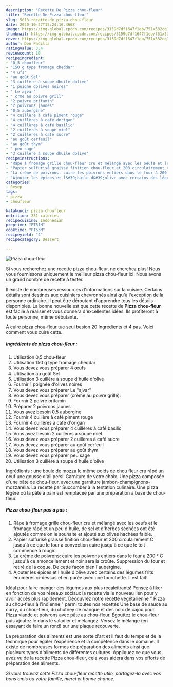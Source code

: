 ```yaml
---
description: "Recette De Pizza chou-fleur"
title: "Recette De Pizza chou-fleur"
slug: 5013-recette-de-pizza-chou-fleur
date: 2020-10-27T15:24:16.466Z
image: https://img-global.cpcdn.com/recipes/3159d7df1647f1eb/751x532cq70/pizza-chou-fleur-photo-principale-de-la-recette.jpg
thumbnail: https://img-global.cpcdn.com/recipes/3159d7df1647f1eb/751x532cq70/pizza-chou-fleur-photo-principale-de-la-recette.jpg
cover: https://img-global.cpcdn.com/recipes/3159d7df1647f1eb/751x532cq70/pizza-chou-fleur-photo-principale-de-la-recette.jpg
author: Don Padilla
ratingvalue: 3.4
reviewcount: 10
recipeingredient:
- "0,5 choufleur"
- "150 g type fromage cheddar"
- "4 ufs"
- "au goût Sel"
- "3 cuillère à soupe dhuile dolive"
- "1 poigne dolives noires"
- " Le ajvar"
- " crme au poivre grill"
- "2 poivre pritamin"
- "2 poivrons jaunes"
- "0,5 aubergine"
- "4 cuillère à café piment rouge"
- "4 cuillères à café dorigan"
- "4 cuillères à café basilic"
- "2 cuillères à soupe miel"
- "2 cuillères à café sucre"
- "au goût cerfeuil"
- "au goût thym"
- " peu sage"
- "3 cuillère à soupe dhuile dolive"
recipeinstructions:
- "Râpe à fromage grille chou-fleur cru et mélangé avec les oeufs et le fromage râpé et un peu d&#39;huile, de sel et d&#39;herbes séchées ont été ajoutés comme on le souhaite et ajouté aux olives hachées faible."
- "Papier sulfurisé graissé finition chou-fleur et 200 circulairement C jusqu&#39;à ce que le four à convection cuire jusqu&#39;à ce que le toit commence à rougir."
- "La crème de poivrons: cuire les poivrons entiers dans le four à 200 ° C jusqu&#39;à ce amoncellement et noir sera la croûte. Suppression du four et retiré de la coque. De cette façon bien l&#39;aubergine."
- "Ajouter les épices et l&#39;huile d&#39;olive avec certains des légumes frits énumérés ci-dessus et en purée avec une fourchette. Il est fait!"
categories:
- Resep
tags:
- pizza
- choufleur

katakunci: pizza choufleur 
nutrition: 251 calories
recipecuisine: Indonesian
preptime: "PT31M"
cooktime: "PT53M"
recipeyield: "4"
recipecategory: Dessert

---
```



![Pizza chou-fleur](https://img-global.cpcdn.com/recipes/3159d7df1647f1eb/751x532cq70/pizza-chou-fleur-photo-principale-de-la-recette.jpg)

Si vous recherchez une recette pizza chou-fleur, ne cherchez plus! Nous vous fournissons uniquement le meilleur pizza chou-fleur ici. Nous avons un grand nombre de recette à tester.

Il existe de nombreuses ressources d'informations sur la cuisine. Certains détails sont destinés aux cuisiniers chevronnés ainsi qu'à l'exception de la personne ordinaire. Il peut être déroutant d'apprendre tous les détails disponibles. La bonne nouvelle est que cette recette de <strong> Pizza chou-fleur </strong> est facile à réaliser et vous donnera d'excellentes idées. Ils profiteront à toute personne, même débutante.

<!--inarticleads1-->

À cuire pizza chou-fleur tue seul besion 20 Ingrédients et 4 pas. Voici comment vous cuire cette.

##### Ingrédients de pizza chou-fleur :

1. Utilisation 0,5 chou-fleur
1. Utilisation 150 g type fromage cheddar
1. Vous devez vous préparer 4 œufs
1. Utilisation au goût Sel
1. Utilisation 3 cuillère à soupe d&#39;huile d&#39;olive
1. Fournir 1 poignée d&#39;olives noires
1. Vous devez vous préparer  Le &#34;ajvar&#34;
1. Vous devez vous préparer  (crème au poivre grillé):
1. Fournir 2 poivre pritamin
1. Préparer 2 poivrons jaunes
1. Vous avez besoin 0,5 aubergine
1. Fournir 4 cuillère à café piment rouge
1. Fournir 4 cuillères à café d&#39;origan
1. Vous devez vous préparer 4 cuillères à café basilic
1. Vous avez besoin 2 cuillères à soupe miel
1. Vous devez vous préparer 2 cuillères à café sucre
1. Vous devez vous préparer au goût cerfeuil
1. Vous devez vous préparer au goût thym
1. Vous devez vous préparer  peu sage
1. Utilisation 3 cuillère à soupe d&#39;huile d&#39;olive


Ingrédients : une boule de mozza le même poids de chou fleur cru râpé un oeuf une gousse d&#39;ail persil Garniture de votre choix. Une pizza composée d&#39;une pâte de chou-fleur, avec une garniture jambon-champignons-mozzarella. La recette par Succomber à la tentation culinaire. Une pizza légère où la pâte à pain est remplacée par une préparation à base de chou-fleur. 

<!--inarticleads2-->

##### Pizza chou-fleur pas à pas :

1. Râpe à fromage grille chou-fleur cru et mélangé avec les oeufs et le fromage râpé et un peu d&#39;huile, de sel et d&#39;herbes séchées ont été ajoutés comme on le souhaite et ajouté aux olives hachées faible.
1. Papier sulfurisé graissé finition chou-fleur et 200 circulairement C jusqu&#39;à ce que le four à convection cuire jusqu&#39;à ce que le toit commence à rougir.
1. La crème de poivrons: cuire les poivrons entiers dans le four à 200 ° C jusqu&#39;à ce amoncellement et noir sera la croûte. Suppression du four et retiré de la coque. De cette façon bien l&#39;aubergine.
1. Ajouter les épices et l&#39;huile d&#39;olive avec certains des légumes frits énumérés ci-dessus et en purée avec une fourchette. Il est fait!


Idéal pour faire manger des légumes aux plus récalcitrants! Pensez à liker en fonction de vos réseaux sociaux la recette via le nouveau lien pour y avoir accès plus rapidement. Découvrez notre recette végétarienne &#34; Pizza au chou-fleur à l&#39;indienne &#34; parmi toutes nos recettes Une base de sauce au curry, du chou-fleur, du chutney de mangue et des noix de cajou pour. Pizza viande et poivrons avec pâte au chou-fleur. Égouttez le chou-fleur puis ajoutez le dans le saladier et mélangez. Versez le mélange (en essayant de faire un rond) sur une plaque recouverte. 

<!--inarticleads1-->

<p>
La préparation des aliments est une sorte d'art et il faut du temps et de la technique pour égaler l'expérience et la compétence dans le domaine. Il existe de nombreuses formes de préparation des aliments ainsi que plusieurs types d'aliments de différentes cultures. Appliquez ce que vous avez vu de la recette Pizza chou-fleur, cela vous aidera dans vos efforts de préparation des aliments.
</p>

<p>
<i>Si vous trouvez cette Pizza chou-fleur recette utile, partagez-la avec vos bons amis ou votre famille, merci et bonne chance.</i>
</p>
